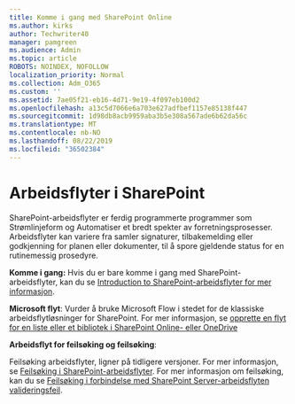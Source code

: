 ```yaml
---
title: Komme i gang med SharePoint Online
ms.author: kirks
author: Techwriter40
manager: pamgreen
ms.audience: Admin
ms.topic: article
ROBOTS: NOINDEX, NOFOLLOW
localization_priority: Normal
ms.collection: Adm_O365
ms.custom: ''
ms.assetid: 7ae05f21-eb16-4d71-9e19-4f097eb100d2
ms.openlocfilehash: a13c5d7066e6a703e627adfbef1157e85138f447
ms.sourcegitcommit: 1d98db8acb9959aba3b5e308a567ade6b62da56c
ms.translationtype: MT
ms.contentlocale: nb-NO
ms.lasthandoff: 08/22/2019
ms.locfileid: "36502384"
---
```

# <a name="workflows-in-sharepoint"></a>Arbeidsflyter i SharePoint

SharePoint-arbeidsflyter er ferdig programmerte programmer som Strømlinjeform og Automatiser et bredt spekter av forretningsprosesser. Arbeidsflyter kan variere fra samler signaturer, tilbakemelding eller godkjenning for planen eller dokumenter, til å spore gjeldende status for en rutinemessig prosedyre.

**Komme i gang:** Hvis du er bare komme i gang med SharePoint-arbeidsflyter, kan du se [Introduction to SharePoint-arbeidsflyter for mer informasjon](https://support.office.com/article/introduction-to-sharepoint-workflow-07982276-54e8-4e17-8699-5056eff4d9e3).

**Microsoft flyt**: Vurder å bruke Microsoft Flow i stedet for de klassiske arbeidsflytløsninger for SharePoint. For mer informasjon, se [opprette en flyt for en liste eller et bibliotek i SharePoint Online- eller OneDrive](https://support.office.com/article/create-a-flow-for-a-list-or-library-in-sharepoint-online-or-onedrive-for-business-a9c3e03b-0654-46af-a254-20252e580d01)

**Arbeidsflyt for feilsøking og feilsøking**:

Feilsøking arbeidsflyter, ligner på tidligere versjoner. For mer informasjon, se [Feilsøking i SharePoint-arbeidsflyter](https://docs.microsoft.com/sharepoint/dev/general-development/debugging-sharepoint-server-workflows). For mer informasjon om feilsøking, kan du se [Feilsøking i forbindelse med SharePoint Server-arbeidsflyten valideringsfeil](https://docs.microsoft.com/sharepoint/dev/general-development/troubleshooting-sharepoint-server-workflow-validation-errors-in-visio).

